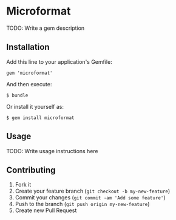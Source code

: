 # Microformat

TODO: Write a gem description

## Installation

Add this line to your application's Gemfile:

    gem 'microformat'

And then execute:

    $ bundle

Or install it yourself as:

    $ gem install microformat

## Usage

TODO: Write usage instructions here

## Contributing

1. Fork it
2. Create your feature branch (`git checkout -b my-new-feature`)
3. Commit your changes (`git commit -am 'Add some feature'`)
4. Push to the branch (`git push origin my-new-feature`)
5. Create new Pull Request
